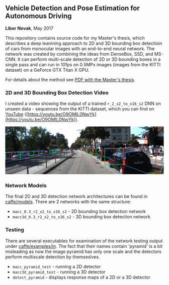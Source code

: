 Vehicle Detection and Pose Estimation for Autonomous Driving
------------------------------------------------------------
**Libor Novak**, May 2017

This repository contains source code for my Master's thesis, which describes a deep leanining approach to 2D and 3D bounding box detectioin of cars from monocular images with an end-to-end neural network. The network was created by combining the ideas from DenseBox, SSD, and MS-CNN. It can perform multi-scale detection of 2D or 3D bounding boxes in a single pass and can run in 10fps on 0.5MPx images (images from the KITTI dataset) on a GeForce GTX Titan X GPU.

For details about the method see [PDF with the Master's thesis](http://libornovak.com/files/master_thesis.pdf).


### 2D and 3D Bounding Box Detection Video
I created a video showing the output of a trained `r_2_x2_to_x16_s2` DNN on unseen data - sequences from the KITTI dataset, which you can find on [YouTube](https://youtu.be/O9OMIL0NwYk) ([https://youtu.be/O9OMIL0NwYk](https://youtu.be/O9OMIL0NwYk)).

[![YouTube video with detections](mockup.png)](https://youtu.be/O9OMIL0NwYk)

### Network Models
The final 2D and 3D detection network architectures can be found in [caffe/models](caffe/models). There are 2 networks with the same structure:
  * `macc_0.3_r2_x2_to_x16_s2` - 2D bounding box detection network
  * `macc3d_0.3_r2_x2_to_x16_s2` - 3D bounding box detection network

### Testing
There are several executables for examination of the network testing output under [caffe/examples/ln](caffe/examples/ln). The fact that their names contain 'pyramid' is a bit misleading as now the image pyramid has only one scale and the detectors perform multiscale detection by themseslves.
  * `macc_pyramid_test` - running a 2D detector
  * `macc3d_pyramid_test` - running a 3D detector
  * `detect_pyramid` - displays response maps of a 2D or a 3D detector
